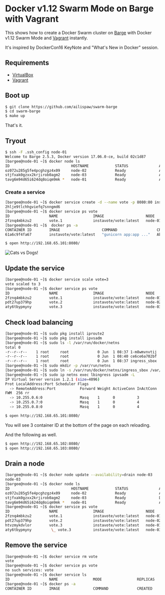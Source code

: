 # Docker v1.12 Swarm Mode on Barge with Vagrant

This shows how to create a Docker Swarm cluster on [Barge](https://atlas.hashicorp.com/ailispaw/boxes/barge) with Docker v1.12 Swarm Mode and [Vagrant](https://www.vagrantup.com/) instantly.

It's inspired by DockerCon16 KeyNote and "What's New in Docker" session.

## Requirements

- [VirtualBox](https://www.virtualbox.org/)
- [Vagrant](https://www.vagrantup.com/)

## Boot up

```bash
$ git clone https://github.com/ailispaw/swarm-barge
$ cd swarm-barge
$ make up
```

That's it.

## Tryout

```bash
$ ssh -F .ssh_config node-01
Welcome to Barge 2.5.3, Docker version 17.06.0-ce, build 02c1d87
[bargee@node-01 ~]$ docker node ls
ID                            HOSTNAME            STATUS              AVAILABILITY        MANAGER STATUS
oz072u285g5fe4pcghzgz4x09     node-02             Ready               Active
stjfxak0gzxx2krjirob0agm2     node-03             Ready               Active
tavg6m94d65i624dq8oiqm9mk *   node-01             Ready               Active              Leader
```

### Create a service

```bash
[bargee@node-01 ~]$ docker service create -d --name vote -p 8080:80 instavote/vote
2hlje9tlchhgviefq7snngmd6
[bargee@node-01 ~]$ docker service ps vote
ID                  NAME                IMAGE                   NODE                DESIRED STATE       CURRENT STATE                ERROR               PORTS
2fznq4mbkzu2        vote.1              instavote/vote:latest   node-01             Running             Running about a minute ago
[bargee@node-01 ~]$  docker ps -a
CONTAINER ID        IMAGE                   COMMAND                  CREATED              STATUS              PORTS               NAMES
61a6c9f4fa67        instavote/vote:latest   "gunicorn app:app ..."   About a minute ago   Up About a minute   80/tcp              vote.1.2fznq4mbkzu2dmshagjcosfhv
```

```bash
$ open http://192.168.65.101:8080/
```

![Cats vs Dogs!](https://65.media.tumblr.com/7219623b72287a3f2593c7c279cb8c41/tumblr_o9p000HMuk1u7n3kzo1_1280.png)

## Update the service

```bash
[bargee@node-01 ~]$ docker service scale vote=3
vote scaled to 3
[bargee@node-01 ~]$ docker service ps vote
ID                  NAME                IMAGE                   NODE                DESIRED STATE       CURRENT STATE           ERROR               PORTS
2fznq4mbkzu2        vote.1              instavote/vote:latest   node-01             Running             Running 3 minutes ago
pdt27up379hp        vote.2              instavote/vote:latest   node-02             Running             Running 7 seconds ago
aty6tbypmyny        vote.3              instavote/vote:latest   node-03             Running             Running 7 seconds ago
```

## Check load balancing

```bash
[bargee@node-01 ~]$ sudo pkg install iproute2
[bargee@node-01 ~]$ sudo pkg install ipvsadm
[bargee@node-01 ~]$ sudo ls -l /var/run/docker/netns
total 0
-r--r--r--    1 root     root             0 Jun  1 08:37 1-m8wmvnvtij
-r--r--r--    1 root     root             0 Jun  1 08:40 ce6ce6a702bf
-r--r--r--    1 root     root             0 Jun  1 08:37 ingress_sbox
[bargee@node-01 ~]$ sudo mkdir -p /var/run/netns
[bargee@node-01 ~]$ sudo ln -s /var/run/docker/netns/ingress_sbox /var/run/netns/lbingress
[bargee@node-01 ~]$ sudo ip netns exec lbingress ipvsadm -L
IP Virtual Server version 1.2.1 (size=4096)
Prot LocalAddress:Port Scheduler Flags
  -> RemoteAddress:Port           Forward Weight ActiveConn InActConn
FWM  256 rr
  -> 10.255.0.6:0                 Masq    1      0          3
  -> 10.255.0.7:0                 Masq    1      0          4
  -> 10.255.0.8:0                 Masq    1      0          4
```

```bash
$ open http://192.168.65.101:8080/
```

You will see 3 container ID at the bottom of the page on each reloading.

And the following as well.

```bash
$ open http://192.168.65.102:8080/
$ open http://192.168.65.103:8080/
```

## Drain a node

```bash
[bargee@node-01 ~]$ docker node update --availability=drain node-03
node-03
[bargee@node-01 ~]$ docker node ls
ID                            HOSTNAME            STATUS              AVAILABILITY        MANAGER STATUS
oz072u285g5fe4pcghzgz4x09     node-02             Ready               Active
stjfxak0gzxx2krjirob0agm2     node-03             Ready               Drain
tavg6m94d65i624dq8oiqm9mk *   node-01             Ready               Active              Leader
[bargee@node-01 ~]$ docker service ps vote
ID                  NAME                IMAGE                   NODE                DESIRED STATE       CURRENT STATE                ERROR               PORTS
2fznq4mbkzu2        vote.1              instavote/vote:latest   node-01             Running             Running 5 minutes ago
pdt27up379hp        vote.2              instavote/vote:latest   node-02             Running             Running about a minute ago
htvzmykdvlor        vote.3              instavote/vote:latest   node-01             Running             Running 15 seconds ago
aty6tbypmyny         \_ vote.3          instavote/vote:latest   node-03             Shutdown            Shutdown 15 seconds ago
```

## Remove the service

```bash
[bargee@node-01 ~]$ docker service rm vote
vote
[bargee@node-01 ~]$ docker service ps vote
no such services: vote
[bargee@node-01 ~]$ docker service ls
ID                  NAME                MODE                REPLICAS            IMAGE               PORTS
[bargee@node-01 ~]$ docker ps -a
CONTAINER ID        IMAGE               COMMAND             CREATED             STATUS              PORTS               NAMES
```
